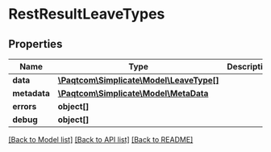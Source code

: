 # RestResultLeaveTypes

## Properties

 Name         | Type                                                  | Description | Notes      
--------------|-------------------------------------------------------|-------------|------------
 **data**     | [**\Paqtcom\Simplicate\Model\LeaveType[]**](LeaveType.md) |             | [optional] 
 **metadata** | [**\Paqtcom\Simplicate\Model\MetaData**](MetaData.md)     |             | [optional] 
 **errors**   | **object[]**                                          |             | [optional] 
 **debug**    | **object[]**                                          |             | [optional] 

[[Back to Model list]](../README.md#documentation-for-models) [[Back to API list]](../README.md#documentation-for-api-endpoints) [[Back to README]](../README.md)


